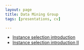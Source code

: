 ```yaml
---
layout: page
title: Data Mining Group
tags: [presentations, cv]

---
```

* [Instance selection introduction](/presentations/Research/IS_intro)
* [Instance selection introduction II](//presentations/Research/Introduction)